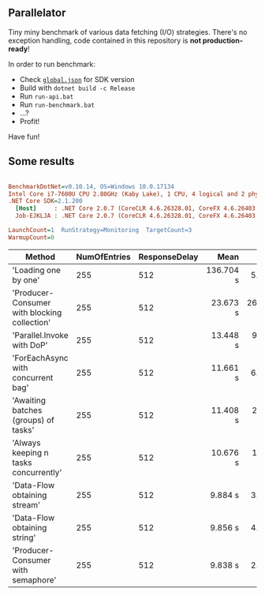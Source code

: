 ## Parallelator

Tiny miny benchmark of various data fetching (I/O) strategies. There's no exception handling, code contained in this
repository is __not production-ready__!

In order to run benchmark:

* Check [`global.json`](./global.json) for SDK version
* Build with `dotnet build -c Release`
* Run `run-api.bat`
* Run `run-benchmark.bat`
* ...?
* Profit!

Have fun!

## Some results

``` ini

BenchmarkDotNet=v0.10.14, OS=Windows 10.0.17134
Intel Core i7-7600U CPU 2.80GHz (Kaby Lake), 1 CPU, 4 logical and 2 physical cores
.NET Core SDK=2.1.200
  [Host]     : .NET Core 2.0.7 (CoreCLR 4.6.26328.01, CoreFX 4.6.26403.03), 64bit RyuJIT
  Job-EJKLJA : .NET Core 2.0.7 (CoreCLR 4.6.26328.01, CoreFX 4.6.26403.03), 64bit RyuJIT

LaunchCount=1  RunStrategy=Monitoring  TargetCount=3  
WarmupCount=0  

```
|                                       Method | NumOfEntries | ResponseDelay |      Mean |     Error |    StdDev | Rank |      Gen 0 |     Gen 1 | Allocated |
|--------------------------------------------- |------------- |-------------- |----------:|----------:|----------:|-----:|-----------:|----------:|----------:|
|                         &#39;Loading one by one&#39; |          255 |           512 | 136.704 s |   5.804 s |  0.3280 s |   ** | 12000.0000 | 2000.0000 |       0 B |
| &#39;Producer-Consumer with blocking collection&#39; |          255 |           512 |  23.673 s | 266.425 s | 15.0535 s |    * |  9000.0000 | 2000.0000 |       0 B |
|                   &#39;Parallel.Invoke with DoP&#39; |          255 |           512 |  13.448 s |  93.124 s |  5.2617 s |    * |  9000.0000 | 2000.0000 |   53136 B |
|           &#39;ForEachAsync with concurrent bag&#39; |          255 |           512 |  11.661 s |   6.758 s |  0.3818 s |    * | 10000.0000 | 2000.0000 |    9488 B |
|         &#39;Awaiting batches (groups) of tasks&#39; |          255 |           512 |  11.408 s |  25.304 s |  1.4297 s |    * |  8000.0000 | 2000.0000 |   29824 B |
|        &#39;Always keeping n tasks concurrently&#39; |          255 |           512 |  10.676 s |  10.465 s |  0.5913 s |    * | 10000.0000 | 2000.0000 |   28136 B |
|                 &#39;Data-Flow obtaining stream&#39; |          255 |           512 |   9.884 s |   3.211 s |  0.1814 s |    * |  8000.0000 | 2000.0000 |   22920 B |
|                 &#39;Data-Flow obtaining string&#39; |          255 |           512 |   9.856 s |   4.170 s |  0.2356 s |    * |  9000.0000 | 2000.0000 |   22920 B |
|           &#39;Producer-Consumer with semaphore&#39; |          255 |           512 |   9.838 s |   2.749 s |  0.1553 s |    * |  9000.0000 | 2000.0000 |  113488 B |
